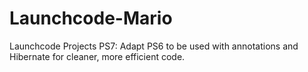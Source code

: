 # Launchcode-Mario
Launchcode Projects
PS7: Adapt PS6 to be used with annotations and Hibernate for cleaner, more efficient code.
